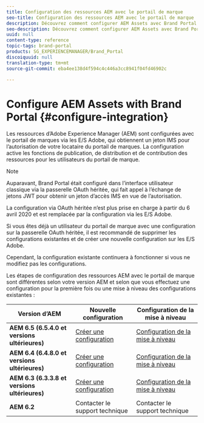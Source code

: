 ```yaml
---
title: Configuration des ressources AEM avec le portail de marque
seo-title: Configuration des ressources AEM avec le portail de marque
description: Découvrez comment configurer AEM Assets avec Brand Portal.
seo-description: Découvrez comment configurer AEM Assets avec Brand Portal.
uuid: null
content-type: reference
topic-tags: brand-portal
products: SG_EXPERIENCEMANAGER/Brand_Portal
discoiquuid: null
translation-type: tm+mt
source-git-commit: eba4ee138d4f594c4c446a3cc8941f04fd46902c

---
```



# Configure AEM Assets with Brand Portal {#configure-integration}

Les ressources d’Adobe Experience Manager (AEM) sont configurées avec le portail de marques via les E/S Adobe, qui obtiennent un jeton IMS pour l’autorisation de votre locataire du portail de marques. La configuration active les fonctions de publication, de distribution et de contribution des ressources pour les utilisateurs du portail de marque.

>[!NOTE]
>
>Auparavant, Brand Portal était configuré dans l’interface utilisateur classique via la passerelle OAuth héritée, qui fait appel à l’échange de jetons JWT pour obtenir un jeton d’accès IMS en vue de l’autorisation.
>
>La configuration via OAuth héritée n’est plus prise en charge à partir du 6 avril 2020 et est remplacée par la configuration via les E/S Adobe.
>
>Si vous êtes déjà un utilisateur du portail de marque avec une configuration sur la passerelle OAuth héritée, il est recommandé de supprimer les configurations existantes et de créer une nouvelle configuration sur les E/S Adobe.
>
>Cependant, la configuration existante continuera à fonctionner si vous ne modifiez pas les configurations.

Les étapes de configuration des ressources AEM avec le portail de marque sont différentes selon votre version AEM et selon que vous effectuez une configuration pour la première fois ou une mise à niveau des configurations existantes :

| **Version d’AEM** | **Nouvelle configuration** | **Configuration de la mise à niveau** |
|---|---|---|
| **AEM 6.5 (6.5.4.0 et versions ultérieures)** | [Créer une configuration](https://docs.adobe.com/content/help/en/experience-manager-65/assets/brandportal/configure-aem-assets-with-brand-portal.html) | [Configuration de la mise à niveau](https://docs.adobe.com/content/help/en/experience-manager-65/assets/brandportal/configure-aem-assets-with-brand-portal.html#Upgradeconfiguration) |
| **AEM 6.4 (6.4.8.0 et versions ultérieures)** | [Créer une configuration](https://docs.adobe.com/content/help/en/experience-manager-64/assets/brandportal/configure-aem-assets-with-brand-portal.html) | [Configuration de la mise à niveau](https://docs.adobe.com/content/help/en/experience-manager-64/assets/brandportal/configure-aem-assets-with-brand-portal.html#Upgradeconfiguration) |
| **AEM 6.3 (6.3.3.8 et versions ultérieures)** | [Créer une configuration](https://helpx.adobe.com/in/experience-manager/6-3/assets/using/brand-portal-configuring-integration.html) | [Configuration de la mise à niveau](https://helpx.adobe.com/in/experience-manager/6-3/assets/using/brand-portal-configuring-integration.html#Upgradeconfiguration) |
| **AEM 6.2** | Contacter le support technique | Contacter le support technique |


<!--
   Comment Type: draft

   <li> </li>
   -->

<!--
   Comment Type: draft

   <li>Step text</li>
   -->
